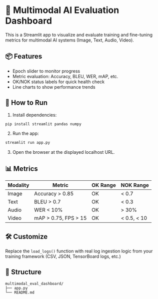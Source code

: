 # 🧠 Multimodal AI Evaluation Dashboard

This is a Streamlit app to visualize and evaluate training and fine-tuning metrics for multimodal AI systems (Image, Text, Audio, Video).

## 📦 Features

- Epoch slider to monitor progress
- Metric evaluation: Accuracy, BLEU, WER, mAP, etc.
- OK/NOK status labels for quick health check
- Line charts to show performance trends

## 🚀 How to Run

1. Install dependencies:
```bash
pip install streamlit pandas numpy
```

2. Run the app:
```bash
streamlit run app.py
```

3. Open the browser at the displayed localhost URL.

## 📊 Metrics

| Modality | Metric | OK Range | NOK Range |
|----------|--------|----------|-----------|
| Image    | Accuracy > 0.85 | OK | < 0.7 |
| Text     | BLEU > 0.7 | OK | < 0.3 |
| Audio    | WER < 10% | OK | > 30% |
| Video    | mAP > 0.75, FPS > 15 | OK | < 0.5, < 10 |

## 🛠 Customize

Replace the `load_logs()` function with real log ingestion logic from your training framework (CSV, JSON, TensorBoard logs, etc.)

## 📂 Structure

```
multimodal_eval_dashboard/
├── app.py
└── README.md
```
